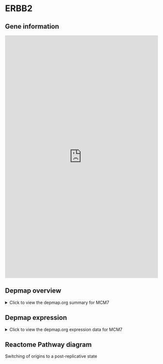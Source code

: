 <h1>ERBB2</h1>

<h2>Gene information</h2>
<iframe src="https://depmap.org/portal/gene/MCM7?tab=about" style="border:none;width:100%;height:800px"></iframe>

<h2>Depmap overview</h2>
<details>
  <summary>Click to view the depmap.org summary for MCM7</summary>
  <iframe src="https://depmap.org/portal/gene/MCM7?tab=overview" style="border:none;width:100%;height:800px"></iframe>
</details>

<h2>Depmap expression</h2>
<details>
  <summary>Click to view the depmap.org expression data for MCM7</summary>
  <iframe src="https://depmap.org/portal/gene/MCM7?tab=characterization" style="border:none;width:100%;height:800px"></iframe>
</details>



<h2>Reactome Pathway diagram</h2>
Switching of origins to a post-replicative state
<div id="diagramHolder"></div>

<script>
    //Creating the Reactome Diagram widget
    //Take into account a proxy needs to be set up in your server side pointing to www.reactome.org
    function onReactomeDiagramReady(){  //This function is automatically called when the widget code is ready to be used
        var diagram = Reactome.Diagram.create({
            "placeHolder" : "diagramHolder",
            "width" : 900,
            "height" : 500
        });

        //Initialising it to the "Hemostasis" pathway
        diagram.loadDiagram("R-HSA-69052");

        //Adding different listeners

        diagram.onDiagramLoaded(function (loaded) {
            console.info("Loaded ", loaded);
            diagram.flagItems("BAD");
	    diagram.flagItems("Q92934");
            if (loaded == "R-HSA-69052") diagram.selectItem("R-HSA-69052");
        });

     }
</script>



